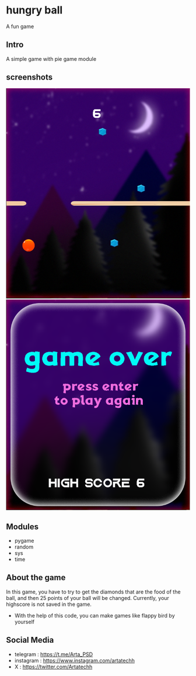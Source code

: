 # hungry ball

A fun game

## Intro 
A simple game with pie game module

## screenshots
![Screenshot 2023-10-08 182805.png](https://github.com/artatechh/hungry-ball/blob/73cd35d75bf00b4c89da07760ebd72afa68a230f/screenshots/Screenshot%202023-10-08%20182805.png)
![Screenshot 2023-10-08 182821.png](https://github.com/artatechh/hungry-ball/blob/62f062eda0d85cdf3c1af02232bcb2618e34fec7/screenshots/Screenshot%202023-10-08%20182821.png)

## Modules
- pygame
- random
- sys
- time

## About the game
In this game, you have to try to get the diamonds that are the food of the ball, and then 25 points of your ball will be changed. Currently, your highscore is not saved in the game.


- With the help of this code, you can make games like flappy bird by yourself


## Social Media 
- telegram : https://t.me/Arta_PSD
- instagram : https://www.instagram.com/artatechh
- X : https://twitter.com/Artatechh
